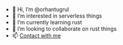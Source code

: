 - 👋 Hi, I’m @orhantugrul
- 👀 I’m interested in serverless things 
- 🌱 I’m currently learning rust
- 💞️ I’m looking to collaborate on rust things
- 📫 [Contact with me](mailto:orhan.tugrul.61@gmail.com)
